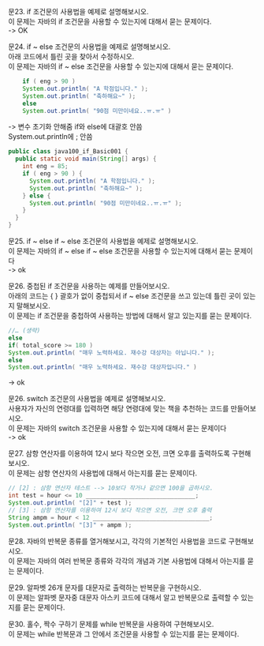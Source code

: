 문23. if 조건문의 사용법을 예제로 설명해보시오.  
이 문제는 자바의 if 조건문을 사용할 수 있는지에 대해서 묻는 문제이다.  
-> OK

문24. if ~ else 조건문의 사용법을 예제로 설명해보시오.  
아래 코드에서 틀린 곳을 찾아서 수정하시오.  
이 문제는 자바의 if ~ else 조건문을 사용할 수 있는지에 대해서 묻는 문제이다.  
``` java
    if ( eng > 90 )
    System.out.println( "A 학점입니다." );
    System.out.println( "축하해요~" );
    else 
    System.out.println( "90점 미만이네요..ㅠ.ㅠ" )
```

-> 변수 초기화 안해줌
if와 else에 대괄호 안씀  
System.out.println에 ; 안씀  
``` java
public class java100_if_Basic001 {
  public static void main(String[] args) {
    int eng = 85;
    if ( eng > 90 ) {
      System.out.println( "A 학점입니다." );
      System.out.println( "축하해요~" );
    } else {
      System.out.println( "90점 미만이네요..ㅠ.ㅠ" );
    }
  }
}
```


문25. if ~ else if ~ else 조건문의 사용법을 예제로 설명해보시오.  
이 문제는 자바의 if ~ else if ~ else 조건문을 사용할 수 있는지에 대해서 묻는 문제이다  
-> ok

문26. 중첩된 if 조건문을 사용하는 예제를 만들어보시오.  
아래의 코드는 { } 괄호가 없이 중첩되서 if ~ else 조건문을 쓰고 있는데 틀린 곳이 있는지 말해보시오.  
이 문제는 if 조건문을 중첩하여 사용하는 방법에 대해서 알고 있는지를 묻는 문제이다.  
``` java
//… (생략)
else
if( total_score >= 180 )
System.out.println( "매우 노력하세요. 재수강 대상자는 아닙니다." );
else
System.out.println( "매우 노력하세요. 재수강 대상자입니다." )
```
-> ok  

문26. switch 조건문의 사용법을 예제로 설명해보시오.  
사용자가 자신의 연령대를 입력하면 해당 연령대에 맞는 책을 추천하는 코드를 만들어보시오.  
이 문제는 자바의 switch 조건문을 사용할 수 있는지에 대해서 묻는 문제이다  
-> ok  

문27. 삼항 연산자를 이용하여 12시 보다 작으면 오전, 크면 오후를 출력하도록 구현해보시오.  
이 문제는 삼항 연산자의 사용법에 대해서 아는지를 묻는 문제이다.  
``` java
// [2] : 삼항 연산자 테스트 --> 10보다 작거나 같으면 100을 곱하시오.
int test = hour <= 10 _______________________________;
System.out.println( "[2]" + test );
// [3] : 삼항 연산자를 이용하여 12시 보다 작으면 오전, 크면 오후 출력
String ampm = hour < 12 _________________________________;
System.out.println( "[3]" + ampm );
```

문28. 자바의 반복문 종류를 열거해보시고, 각각의 기본적인 사용법을 코드로 구현해보시오.  
이 문제는 자바의 여러 반복문 종류와 각각의 개념과 기본 사용법에 대해서 아는지를 묻는 문제이다.  

문29. 알파벳 26개 문자를 대문자로 출력하는 반복문을 구현하시오.  
이 문제는 알파벳 문자중 대문자 아스키 코드에 대해서 알고 반복문으로 출력할 수 있는지를 묻는 문제이다.  


문30. 홀수, 짝수 구하기 문제를 while 반복문을 사용하여 구현해보시오.  
이 문제는 while 반복문과 그 안에서 조건문을 사용할 수 있는지를 묻는 문제이다.  